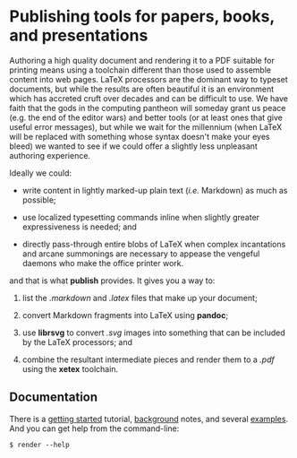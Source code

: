 Publishing tools for papers, books, and presentations
=====================================================

Authoring a high quality document and rendering it to a PDF suitable for
printing means using a toolchain different than those used to assemble
content into web pages. LaTeX processors are the dominant way to typeset
documents, but while the results are often beautiful it is an environment
which has accreted cruft over decades and can be difficult to use. We have
faith that the gods in the computing pantheon will someday grant us peace
(e.g. the end of the editor wars) and better tools (or at least ones that
give useful error messages), but while we wait for the millennium (when
LaTeX will be replaced with something whose syntax doesn't make your eyes
bleed) we wanted to see if we could offer a slightly less unpleasant
authoring experience.

Ideally we could:

  - write content in lightly marked-up plain text (_i.e._ Markdown) as much as
    possible;

  - use localized typesetting commands inline when slightly greater
    expressiveness is needed; and

  - directly pass-through entire blobs of LaTeX when complex incantations and
    arcane summonings are necessary to appease the vengeful daemons who
    make the office printer work.

and that is what **publish** provides. It gives you a way to:

 1. list the _.markdown_ and _.latex_ files that make up your document;

 2. convert Markdown fragments into LaTeX using **pandoc**;

 3. use **librsvg** to convert _.svg_ images into something that can be
    included by the LaTeX processors; and

 4. combine the resultant intermediate pieces and render them to a _.pdf_
    using the **xetex** toolchain.

Documentation
-------------

There is a [getting started][Tutorial] tutorial, [background][Background]
notes, and several [examples][Examples]. And you can get help from the
command-line:

```
$ render --help
```

[Tutorial]: doc/Tutorial.markdown
[Background]: doc/Background.markdown
[Examples]: doc/Examples.markdown
